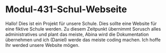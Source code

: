 # Modul-431-Schul-Webseite
Hallo! Dies ist ein Projekt für unsere Schule. Dies sollte eine Website für eine fiktive Schule werden. Zu diesem Zeitpunkt übernimmt Sorusch alles administratives und plant das meiste, Abina wird die Dokumentation übernehmen und ich (Daniel) werde das meiste coding machen. Ich hoffe Ihr werded unsere Website mögen.

